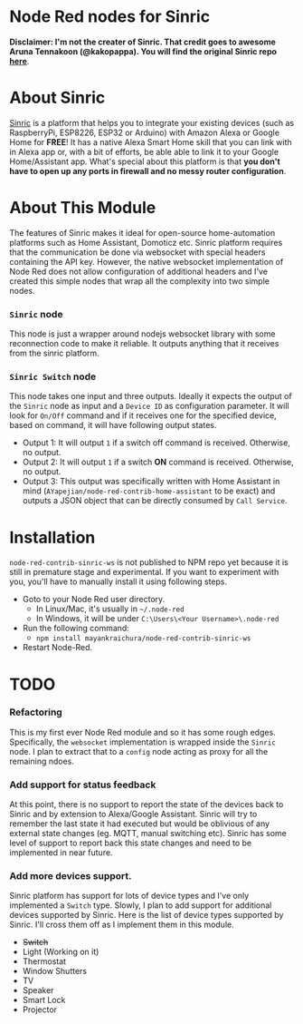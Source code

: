 # Node Red nodes for Sinric

**Disclaimer: I'm not the creater of Sinric. That credit goes to awesome Aruna Tennakoon (@kakopappa). You will find the original Sinric repo [here](https://github.com/kakopappa/sinric)**.

# About Sinric
[Sinric](https://sinric.com) is a platform that helps you to integrate your existing devices (such as RaspberryPi, ESP8226, ESP32 or Arduino) with Amazon Alexa or Google Home for **FREE**! It has a native Alexa Smart Home skill that you can link with in Alexa app or, with a bit of efforts, be able able to link it to your Google Home/Assistant app. What's special about this platform is that **you don't have to open up any ports in firewall and no messy router configuration**. 

# About This Module
The features of Sinric makes it ideal for open-source home-automation platforms such as Home Assistant, Domoticz etc. Sinric platform requires that the communication be done via websocket with special headers containing the API key. However, the native websocket implementation of Node Red does not allow configuration of additional headers and I've created this simple nodes that wrap all the complexity into two simple nodes.

### `Sinric` node 
This node is just a wrapper around nodejs websocket library with some reconnection code to make it reliable. It outputs anything that it receives from the sinric platform.

### `Sinric Switch` node
This node takes one input and three outputs. Ideally it expects the output of the `Sinric` node as input and a `Device ID` as configuration parameter. It will look for `On/Off` command and if it receives one for the specified device, based on command, it will have following output states.
 - Output 1: It will output `1` if a switch off command is received. Otherwise, no output.
 - Output 2: It will output `1` if a switch **ON** command is received. Otherwise, no output.
 - Output 3: This output was specifically written with Home Assistant in mind (`AYapejian/node-red-contrib-home-assistant` to be exact) and outputs a JSON object that can be directly consumed by `Call Service`.

# Installation
`node-red-contrib-sinric-ws` is not published to NPM repo yet because it is still in premature stage and experimental. If you want to experiment with you, you'll have to manually install it using following steps.

 - Goto to your Node Red user directory. 
   - In Linux/Mac, it's usually in `~/.node-red`
   - In Windows, it will be under `C:\Users\<Your Username>\.node-red`
 - Run the following command:
   - `npm install mayankraichura/node-red-contrib-sinric-ws`
 - Restart Node-Red.

# TODO
### Refactoring
This is my first ever Node Red module and so it has some rough edges. Specifically, the `websocket` implementation is wrapped inside the `Sinric` node. I plan to extract that to a `config` node acting as proxy for all the remaining ndoes.
### Add support for status feedback
At this point, there is no support to report the state of the devices back to Sinric and by extension to Alexa/Google Assistant. Sinric will try to remember the last state it had executed but would be oblivious of any external state changes (eg. MQTT, manual switching etc). Sinric has some level of support to report back this state changes and need to be implemented in near future.
### Add more devices support.
Sinric platform has support for lots of device types and I've only implemented a `Switch` type. Slowly, I plan to add support for additional devices supported by Sinric. Here is the list of device types supported by Sinric. I'll cross them off as I implement them in this module.

- ~~Switch~~
- Light (Working on it)
- Thermostat
- Window Shutters
- TV
- Speaker
- Smart Lock
- Projector
